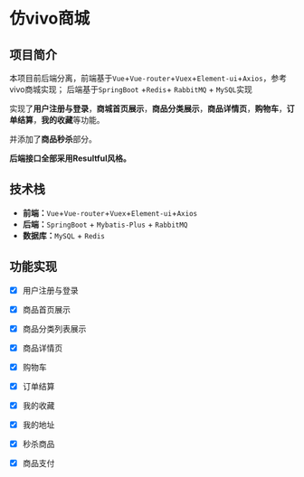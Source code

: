 # 仿vivo商城

## 项目简介

本项目前后端分离，前端基于`Vue`+`Vue-router`+`Vuex`+`Element-ui`+`Axios`，参考vivo商城实现；
后端基于`SpringBoot` +`Redis`+ `RabbitMQ` + `MySQL`实现

实现了**用户注册与登录**，**商城首页展示**，**商品分类展示**，**商品详情页**，**购物车**，**订单结算**，**我的收藏**等功能。

并添加了**商品秒杀**部分。

**后端接口全部采用Resultful风格。**

## 技术栈

- **前端：**`Vue`+`Vue-router`+`Vuex`+`Element-ui`+`Axios`
- **后端：**`SpringBoot` + `Mybatis-Plus` + `RabbitMQ`
- **数据库：**`MySQL` + `Redis`

## 功能实现

- [x] 用户注册与登录
- [x] 商品首页展示
- [x] 商品分类列表展示
- [x] 商品详情页
- [x] 购物车
- [x] 订单结算
- [x] 我的收藏
- [x] 我的地址
- [x] 秒杀商品
- [x] 商品支付


